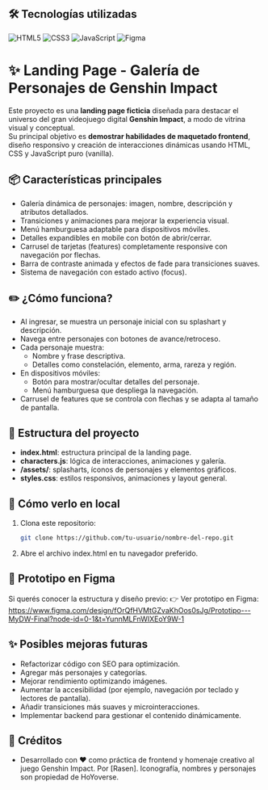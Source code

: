 ## 🛠️ Tecnologías utilizadas

![HTML5](https://img.shields.io/badge/HTML5-E34F26?style=for-the-badge&logo=html5&logoColor=white)
![CSS3](https://img.shields.io/badge/CSS3-1572B6?style=for-the-badge&logo=css3&logoColor=white)
![JavaScript](https://img.shields.io/badge/JavaScript-F7DF1E?style=for-the-badge&logo=javascript&logoColor=black)
![Figma](https://img.shields.io/badge/Figma-F24E1E?style=for-the-badge&logo=figma&logoColor=white)


# ✨ Landing Page - Galería de Personajes de Genshin Impact

Este proyecto es una **landing page ficticia** diseñada para destacar el universo del gran videojuego digital **Genshin Impact**, a modo de vitrina visual y conceptual.  
Su principal objetivo es **demostrar habilidades de maquetado frontend**, diseño responsivo y creación de interacciones dinámicas usando HTML, CSS y JavaScript puro (vanilla).

## 📦 Características principales

- Galería dinámica de personajes: imagen, nombre, descripción y atributos detallados.
- Transiciones y animaciones para mejorar la experiencia visual.
- Menú hamburguesa adaptable para dispositivos móviles.
- Detalles expandibles en mobile con botón de abrir/cerrar.
- Carrusel de tarjetas (features) completamente responsive con navegación por flechas.
- Barra de contraste animada y efectos de fade para transiciones suaves.
- Sistema de navegación con estado activo (focus).



## ✏️ ¿Cómo funciona?

- Al ingresar, se muestra un personaje inicial con su splashart y descripción.
- Navega entre personajes con botones de avance/retroceso.
- Cada personaje muestra:
  - Nombre y frase descriptiva.
  - Detalles como constelación, elemento, arma, rareza y región.
- En dispositivos móviles:
  - Botón para mostrar/ocultar detalles del personaje.
  - Menú hamburguesa que despliega la navegación.
- Carrusel de features que se controla con flechas y se adapta al tamaño de pantalla.



## 🧩 Estructura del proyecto

- **index.html**: estructura principal de la landing page.
- **characters.js**: lógica de interacciones, animaciones y galería.
- **/assets/**: splasharts, íconos de personajes y elementos gráficos.
- **styles.css**: estilos responsivos, animaciones y layout general.



## 🚀 Cómo verlo en local

1. Clona este repositorio:
   ```bash
   git clone https://github.com/tu-usuario/nombre-del-repo.git
2. Abre el archivo index.html en tu navegador preferido.



## 🎨 Prototipo en Figma

Si querés conocer la estructura y diseño previo:
👉 Ver prototipo en Figma: https://www.figma.com/design/fOrQfHVMtGZvaKhOos0sJg/Prototipo---MyDW-Final?node-id=0-1&t=YunnMLFnWIXEoY9W-1



## ✨ Posibles mejoras futuras

- Refactorizar código con SEO para optimización.
- Agregar más personajes y categorías.
- Mejorar rendimiento optimizando imágenes.
- Aumentar la accesibilidad (por ejemplo, navegación por teclado y lectores de pantalla).
- Añadir transiciones más suaves y microinteracciones.
- Implementar backend para gestionar el contenido dinámicamente.



## 🤝 Créditos

- Desarrollado con ❤️ como práctica de frontend y homenaje creativo al juego Genshin Impact.
Por [Rasen].
Iconografía, nombres y personajes son propiedad de HoYoverse.



